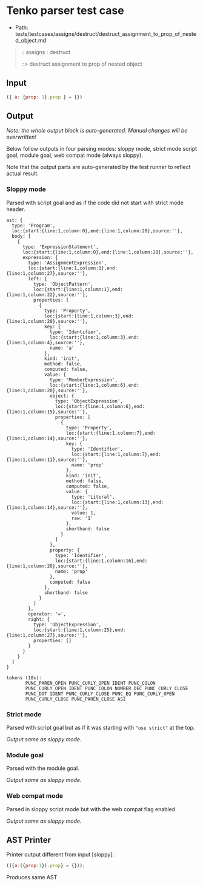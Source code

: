 # Tenko parser test case

- Path: tests/testcases/assigns/destruct/destruct_assignment_to_prop_of_nested_object.md

> :: assigns : destruct
>
> ::> destruct assignment to prop of nested object

## Input

`````js
({ a: {prop: 1}.prop } = {})
`````

## Output

_Note: the whole output block is auto-generated. Manual changes will be overwritten!_

Below follow outputs in four parsing modes: sloppy mode, strict mode script goal, module goal, web compat mode (always sloppy).

Note that the output parts are auto-generated by the test runner to reflect actual result.

### Sloppy mode

Parsed with script goal and as if the code did not start with strict mode header.

`````
ast: {
  type: 'Program',
  loc:{start:{line:1,column:0},end:{line:1,column:28},source:''},
  body: [
    {
      type: 'ExpressionStatement',
      loc:{start:{line:1,column:0},end:{line:1,column:28},source:''},
      expression: {
        type: 'AssignmentExpression',
        loc:{start:{line:1,column:1},end:{line:1,column:27},source:''},
        left: {
          type: 'ObjectPattern',
          loc:{start:{line:1,column:1},end:{line:1,column:22},source:''},
          properties: [
            {
              type: 'Property',
              loc:{start:{line:1,column:3},end:{line:1,column:20},source:''},
              key: {
                type: 'Identifier',
                loc:{start:{line:1,column:3},end:{line:1,column:4},source:''},
                name: 'a'
              },
              kind: 'init',
              method: false,
              computed: false,
              value: {
                type: 'MemberExpression',
                loc:{start:{line:1,column:6},end:{line:1,column:20},source:''},
                object: {
                  type: 'ObjectExpression',
                  loc:{start:{line:1,column:6},end:{line:1,column:15},source:''},
                  properties: [
                    {
                      type: 'Property',
                      loc:{start:{line:1,column:7},end:{line:1,column:14},source:''},
                      key: {
                        type: 'Identifier',
                        loc:{start:{line:1,column:7},end:{line:1,column:11},source:''},
                        name: 'prop'
                      },
                      kind: 'init',
                      method: false,
                      computed: false,
                      value: {
                        type: 'Literal',
                        loc:{start:{line:1,column:13},end:{line:1,column:14},source:''},
                        value: 1,
                        raw: '1'
                      },
                      shorthand: false
                    }
                  ]
                },
                property: {
                  type: 'Identifier',
                  loc:{start:{line:1,column:16},end:{line:1,column:20},source:''},
                  name: 'prop'
                },
                computed: false
              },
              shorthand: false
            }
          ]
        },
        operator: '=',
        right: {
          type: 'ObjectExpression',
          loc:{start:{line:1,column:25},end:{line:1,column:27},source:''},
          properties: []
        }
      }
    }
  ]
}

tokens (18x):
       PUNC_PAREN_OPEN PUNC_CURLY_OPEN IDENT PUNC_COLON
       PUNC_CURLY_OPEN IDENT PUNC_COLON NUMBER_DEC PUNC_CURLY_CLOSE
       PUNC_DOT IDENT PUNC_CURLY_CLOSE PUNC_EQ PUNC_CURLY_OPEN
       PUNC_CURLY_CLOSE PUNC_PAREN_CLOSE ASI
`````

### Strict mode

Parsed with script goal but as if it was starting with `"use strict"` at the top.

_Output same as sloppy mode._

### Module goal

Parsed with the module goal.

_Output same as sloppy mode._

### Web compat mode

Parsed in sloppy script mode but with the web compat flag enabled.

_Output same as sloppy mode._

## AST Printer

Printer output different from input [sloppy]:

````js
(({a:({prop:1}).prop} = {}));
````

Produces same AST
